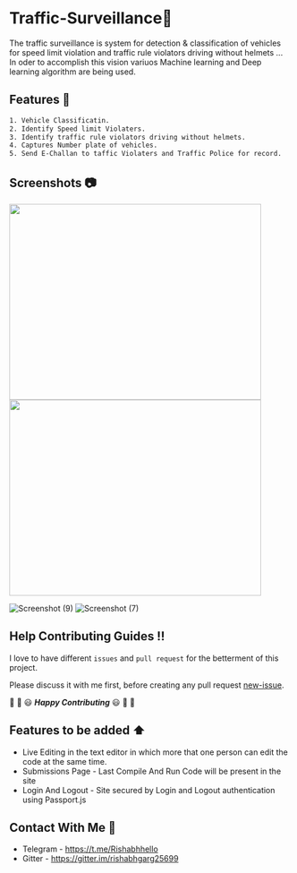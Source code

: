 # Traffic-Surveillance:traffic_light:
The traffic surveillance is system for detection &amp; classification of vehicles for speed limit violation and traffic rule violators driving without helmets ... In oder to accomplish this vision variuos Machine learning and Deep learning algorithm are being used.


## Features :scroll:
```sh
1. Vehicle Classificatin.
2. Identify Speed limit Violaters.
3. Identify traffic rule violators driving without helmets.
4. Captures Number plate of vehicles.
5. Send E-Challan to taffic Violaters and Traffic Police for record.
```

## Screenshots :camera:

<img src="https://user-images.githubusercontent.com/69960006/133246032-e4654278-abad-4cf2-9b93-2644b11e9e20.png" width="450" height="350"/> <img src="https://user-images.githubusercontent.com/69960006/133245792-970a8cd6-391d-4bd3-8aa1-e681d8478a09.png" width="450" height="350"/>

![Screenshot (9)](https://user-images.githubusercontent.com/69960006/133245792-970a8cd6-391d-4bd3-8aa1-e681d8478a09.png)
![Screenshot (7)](https://user-images.githubusercontent.com/69960006/133246002-5c4a9523-4d44-402a-b2c0-556277270429.png)


## Help Contributing Guides :bangbang:

I love to have different `issues` and `pull request` for the betterment of this project.

Please discuss it with me first, before creating any pull request [new-issue](https://github.com/rishabhgarg25699/CodeBox-ONLINE_IDE/issues/new).

:tada: :confetti_ball: :smiley: _**Happy Contributing**_ :smiley: :confetti_ball: :tada:

## Features to be added :arrow_up:
- Live Editing in the text editor in which more that one person can edit the code at the same time.
- Submissions Page - Last Compile And Run Code will be present in the site
- Login And Logout - Site secured by Login and Logout authentication using Passport.js

## Contact With Me :busts_in_silhouette:

- Telegram - https://t.me/Rishabhhello
- Gitter - https://gitter.im/rishabhgarg25699
